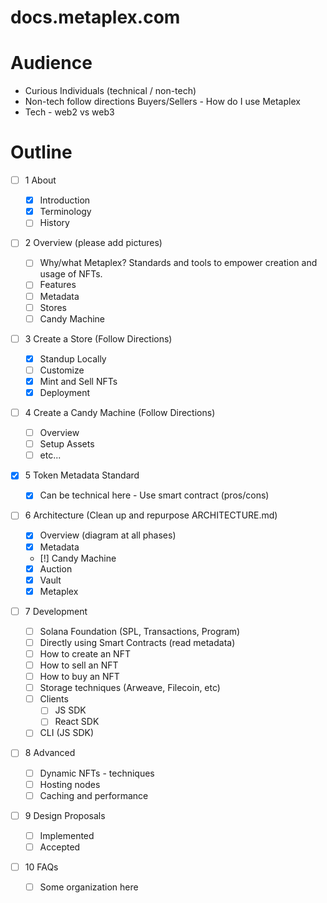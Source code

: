 # docs.metaplex.com

# Audience

- Curious Individuals (technical / non-tech)
- Non-tech follow directions Buyers/Sellers - How do I use Metaplex
- Tech - web2 vs web3

# Outline

- [ ] 1 About

  - [x] Introduction
  - [x] Terminology
  - [ ] History

- [ ] 2 Overview (please add pictures)

  - [ ] Why/what Metaplex? Standards and tools to empower creation and usage of NFTs.
  - [ ] Features
  - [ ] Metadata
  - [ ] Stores
  - [ ] Candy Machine

- [ ] 3 Create a Store (Follow Directions)

  - [x] Standup Locally
  - [ ] Customize
  - [x] Mint and Sell NFTs
  - [x] Deployment

- [ ] 4 Create a Candy Machine (Follow Directions)

  - [ ] Overview
  - [ ] Setup Assets
  - [ ] etc...

- [x] 5 Token Metadata Standard

  - [x] Can be technical here - Use smart contract (pros/cons)

- [ ] 6 Architecture (Clean up and repurpose ARCHITECTURE.md)

  - [x] Overview (diagram at all phases)
  - [x] Metadata
  - [!] Candy Machine
  - [x] Auction
  - [x] Vault
  - [x] Metaplex

- [ ] 7 Development

  - [ ] Solana Foundation (SPL, Transactions, Program)
  - [ ] Directly using Smart Contracts (read metadata)
  - [ ] How to create an NFT
  - [ ] How to sell an NFT
  - [ ] How to buy an NFT
  - [ ] Storage techniques (Arweave, Filecoin, etc)
  - [ ] Clients
    - [ ] JS SDK
    - [ ] React SDK
  - [ ] CLI (JS SDK)

- [ ] 8 Advanced

  - [ ] Dynamic NFTs - techniques
  - [ ] Hosting nodes
  - [ ] Caching and performance

- [ ] 9 Design Proposals

  - [ ] Implemented
  - [ ] Accepted

- [ ] 10 FAQs

  - [ ] Some organization here
